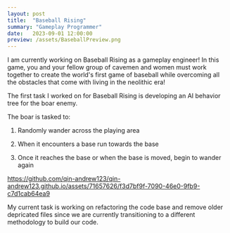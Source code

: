 ```yaml
---
layout: post
title:  "Baseball Rising"
summary: "Gameplay Programmer"
date:   2023-09-01 12:00:00
preview: /assets/BaseballPreview.png
---
```


I am currently working on Baseball Rising as a gameplay engineer! In this game, you and your fellow group of cavemen and women must work together to create the world's first game of baseball while overcoming all the obstacles that come with living in the neolithic era!

The first task I worked on for Baseball Rising is developing an AI behavior tree for the boar enemy.

The boar is tasked to: 

1) Randomly wander across the playing area
  
2) When it encounters a base run towards the base

3) Once it reaches the base or when the base is moved, begin to wander again

https://github.com/qin-andrew123/qin-andrew123.github.io/assets/71657626/f3d7bf9f-7090-46e0-9fb9-c7d1cab64ea9

My current task is working on refactoring the code base and remove older depricated files since we are currently transitioning to a different methodology to build our code.
